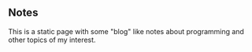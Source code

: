 ## Notes

This is a static page with some "blog" like notes about programming and other
topics of my interest.
